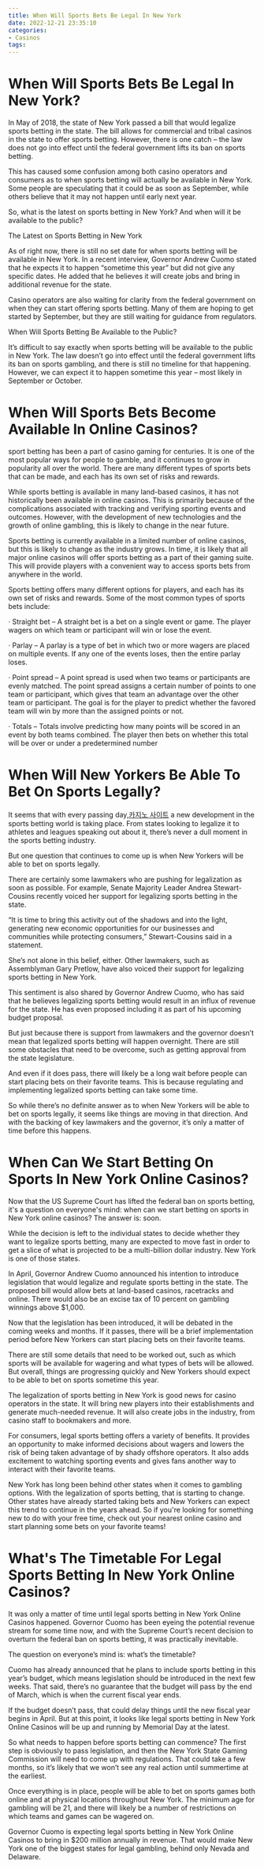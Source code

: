 ```yaml
---
title: When Will Sports Bets Be Legal In New York
date: 2022-12-21 23:35:10
categories:
- Casinos
tags:
---
```



#  When Will Sports Bets Be Legal In New York?

In May of 2018, the state of New York passed a bill that would legalize sports betting in the state. The bill allows for commercial and tribal casinos in the state to offer sports betting. However, there is one catch – the law does not go into effect until the federal government lifts its ban on sports betting.

This has caused some confusion among both casino operators and consumers as to when sports betting will actually be available in New York. Some people are speculating that it could be as soon as September, while others believe that it may not happen until early next year.

So, what is the latest on sports betting in New York? And when will it be available to the public?

The Latest on Sports Betting in New York

As of right now, there is still no set date for when sports betting will be available in New York. In a recent interview, Governor Andrew Cuomo stated that he expects it to happen “sometime this year” but did not give any specific dates. He added that he believes it will create jobs and bring in additional revenue for the state.

Casino operators are also waiting for clarity from the federal government on when they can start offering sports betting. Many of them are hoping to get started by September, but they are still waiting for guidance from regulators.

When Will Sports Betting Be Available to the Public?

It’s difficult to say exactly when sports betting will be available to the public in New York. The law doesn’t go into effect until the federal government lifts its ban on sports gambling, and there is still no timeline for that happening. However, we can expect it to happen sometime this year – most likely in September or October.

#  When Will Sports Bets Become Available In Online Casinos?

 sport betting has been a part of casino gaming for centuries. It is one of the most popular ways for people to gamble, and it continues to grow in popularity all over the world. There are many different types of sports bets that can be made, and each has its own set of risks and rewards.

While sports betting is available in many land-based casinos, it has not historically been available in online casinos. This is primarily because of the complications associated with tracking and verifying sporting events and outcomes. However, with the development of new technologies and the growth of online gambling, this is likely to change in the near future.

Sports betting is currently available in a limited number of online casinos, but this is likely to change as the industry grows. In time, it is likely that all major online casinos will offer sports betting as a part of their gaming suite. This will provide players with a convenient way to access sports bets from anywhere in the world.

Sports betting offers many different options for players, and each has its own set of risks and rewards. Some of the most common types of sports bets include:

· Straight bet – A straight bet is a bet on a single event or game. The player wagers on which team or participant will win or lose the event.

· Parlay – A parlay is a type of bet in which two or more wagers are placed on multiple events. If any one of the events loses, then the entire parlay loses.

· Point spread – A point spread is used when two teams or participants are evenly matched. The point spread assigns a certain number of points to one team or participant, which gives that team an advantage over the other team or participant. The goal is for the player to predict whether the favored team will win by more than the assigned points or not.

· Totals – Totals involve predicting how many points will be scored in an event by both teams combined. The player then bets on whether this total will be over or under a predetermined number

#  When Will New Yorkers Be Able To Bet On Sports Legally?

It seems that with every passing day,[카지노 사이트](https://choegocasino.com/) a new development in the sports betting world is taking place. From states looking to legalize it to athletes and leagues speaking out about it, there’s never a dull moment in the sports betting industry.

But one question that continues to come up is when New Yorkers will be able to bet on sports legally.

There are certainly some lawmakers who are pushing for legalization as soon as possible. For example, Senate Majority Leader Andrea Stewart-Cousins recently voiced her support for legalizing sports betting in the state.

“It is time to bring this activity out of the shadows and into the light, generating new economic opportunities for our businesses and communities while protecting consumers,” Stewart-Cousins said in a statement.

She’s not alone in this belief, either. Other lawmakers, such as Assemblyman Gary Pretlow, have also voiced their support for legalizing sports betting in New York.

This sentiment is also shared by Governor Andrew Cuomo, who has said that he believes legalizing sports betting would result in an influx of revenue for the state. He has even proposed including it as part of his upcoming budget proposal.

But just because there is support from lawmakers and the governor doesn’t mean that legalized sports betting will happen overnight. There are still some obstacles that need to be overcome, such as getting approval from the state legislature.

And even if it does pass, there will likely be a long wait before people can start placing bets on their favorite teams. This is because regulating and implementing legalized sports betting can take some time.

So while there’s no definite answer as to when New Yorkers will be able to bet on sports legally, it seems like things are moving in that direction. And with the backing of key lawmakers and the governor, it’s only a matter of time before this happens.

#  When Can We Start Betting On Sports In New York Online Casinos?

Now that the US Supreme Court has lifted the federal ban on sports betting, it's a question on everyone's mind: when can we start betting on sports in New York online casinos? The answer is: soon.

While the decision is left to the individual states to decide whether they want to legalize sports betting, many are expected to move fast in order to get a slice of what is projected to be a multi-billion dollar industry. New York is one of those states.

In April, Governor Andrew Cuomo announced his intention to introduce legislation that would legalize and regulate sports betting in the state. The proposed bill would allow bets at land-based casinos, racetracks and online. There would also be an excise tax of 10 percent on gambling winnings above $1,000.

Now that the legislation has been introduced, it will be debated in the coming weeks and months. If it passes, there will be a brief implementation period before New Yorkers can start placing bets on their favorite teams.

There are still some details that need to be worked out, such as which sports will be available for wagering and what types of bets will be allowed. But overall, things are progressing quickly and New Yorkers should expect to be able to bet on sports sometime this year.

The legalization of sports betting in New York is good news for casino operators in the state. It will bring new players into their establishments and generate much-needed revenue. It will also create jobs in the industry, from casino staff to bookmakers and more.

For consumers, legal sports betting offers a variety of benefits. It provides an opportunity to make informed decisions about wagers and lowers the risk of being taken advantage of by shady offshore operators. It also adds excitement to watching sporting events and gives fans another way to interact with their favorite teams.

New York has long been behind other states when it comes to gambling options. With the legalization of sports betting, that is starting to change. Other states have already started taking bets and New Yorkers can expect this trend to continue in the years ahead. So if you're looking for something new to do with your free time, check out your nearest online casino and start planning some bets on your favorite teams!

#  What's The Timetable For Legal Sports Betting In New York Online Casinos?

It was only a matter of time until legal sports betting in New York Online Casinos happened. Governor Cuomo has been eyeing the potential revenue stream for some time now, and with the Supreme Court’s recent decision to overturn the federal ban on sports betting, it was practically inevitable.

The question on everyone’s mind is: what’s the timetable?

Cuomo has already announced that he plans to include sports betting in this year’s budget, which means legislation should be introduced in the next few weeks. That said, there’s no guarantee that the budget will pass by the end of March, which is when the current fiscal year ends.

If the budget doesn’t pass, that could delay things until the new fiscal year begins in April. But at this point, it looks like legal sports betting in New York Online Casinos will be up and running by Memorial Day at the latest.

So what needs to happen before sports betting can commence? The first step is obviously to pass legislation, and then the New York State Gaming Commission will need to come up with regulations. That could take a few months, so it’s likely that we won’t see any real action until summertime at the earliest.

Once everything is in place, people will be able to bet on sports games both online and at physical locations throughout New York. The minimum age for gambling will be 21, and there will likely be a number of restrictions on which teams and games can be wagered on.

Governor Cuomo is expecting legal sports betting in New York Online Casinos to bring in $200 million annually in revenue. That would make New York one of the biggest states for legal gambling, behind only Nevada and Delaware.